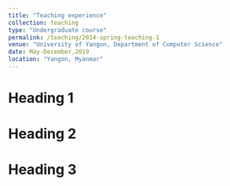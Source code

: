 ```yaml
---
title: "Teaching experience"
collection: teaching
type: "Undergraduate course"
permalink: /teaching/2014-spring-teaching-1
venue: "University of Yangon, Department of Computer Science"
date: May-December,2019
location: "Yangon, Myanmar"
---
```




Heading 1
======

Heading 2
======

Heading 3
======
